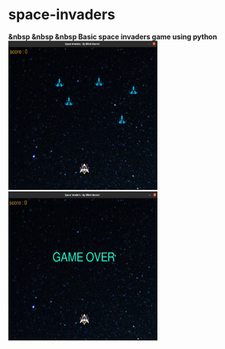 # space-invaders
<strong>&nbsp &nbsp &nbsp Basic space invaders game using python<strong>
<br>
<img src = "1.png" width = "300" height = "300" >
<img src = "gameover.png" width = "300" height = "300" >


